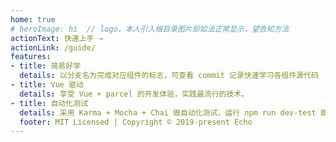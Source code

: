 ```yaml
---
home: true 
# heroImage: hi  // logo，本人引入根目录图片却如法正常显示，望告知方法
actionText: 快速上手 → 
actionLink: /guide/   
features: 
- title: 简易好学
  details: 以分支名为完成对应组件的标志，可查看 commit 记录快速学习各组件源代码
- title: Vue 驱动
  details: 享受 Vue + parcel 的开发体验，实践最流行的技术。
- title: 自动化测试
  details: 采用 Karma + Mocha + Chai 做自动化测试，运行 npm run dev-test 即可实时测试代码。
  footer: MIT Licensed | Copyright © 2019-present Echo 
---
```

